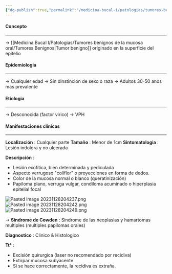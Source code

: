 ```yaml
---
{"dg-publish":true,"permalink":"/medicina-bucal-i/patologias/tumores-benignos-de-la-mucosa-oral/tumores-epiteliales/papiloma/"}
---
```



#### Concepto
---

→ [[Medicina Bucal I/Patologias/Tumores benignos de la mucosa oral/Tumores Benignos\|Tumor benigno]] originado en la superficie del epitelio

#### Epidemiologia
---

→ Cualquier edad
→ Sin dinstinción de sexo o raza
→ Adultos 30-50 anos mas prevalente

#### Etiologia
---

→ Desconocida (factor virico)
→ VPH

#### Manifestaciones clinicas
---

**Localización** : Cualquier parte 
**Tamaño** : Menor de 1cm
**Sintomatologia** : Lesión indolora y no ulcerada

**Descripción** :
- Lesión exofitica, bien determinada y pediculada
- Aspecto verrugoso "coliflor" o proyecciones en forma de dedos.
- Color de la mucosa normal o blanco (queratinización)
- Papiloma plano, verruga vulgar, condiloma acuminado o hiperplasia epitelial focal

![Pasted image 20231128204237.png](/img/user/Cirugia%20Bucal%20I/Medias/Pasted%20image%2020231128204237.png)
![Pasted image 20231128204242.png](/img/user/Cirugia%20Bucal%20I/Medias/Pasted%20image%2020231128204242.png)
![Pasted image 20231128204249.png](/img/user/Cirugia%20Bucal%20I/Medias/Pasted%20image%2020231128204249.png)

→ **Sindrome de Cowden** : Sindrome de las neoplasias y hamartomas multiples (multiples papilomas orales)

**Diagnostico** : Clinico & Histologico

**Tt°** :
- Excisión quirurgica (laser no recomendado por recidiva)
- Extirpar mucosa subyacente
- Si se hace correctamente, la recidiva es extraña.